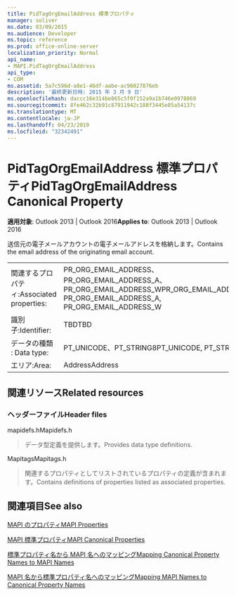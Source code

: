 ```yaml
---
title: PidTagOrgEmailAddress 標準プロパティ
manager: soliver
ms.date: 03/09/2015
ms.audience: Developer
ms.topic: reference
ms.prod: office-online-server
localization_priority: Normal
api_name:
- MAPI.PidTagOrgEmailAddress
api_type:
- COM
ms.assetid: 5a7c596d-a8e1-46df-aabe-ac96027876eb
description: '最終更新日時: 2015 年 3 月 9 日'
ms.openlocfilehash: daccc16e314be865c5f0f152a9a1b746e0978869
ms.sourcegitcommit: 8fe462c32b91c87911942c188f3445e85a54137c
ms.translationtype: MT
ms.contentlocale: ja-JP
ms.lasthandoff: 04/23/2019
ms.locfileid: "32342491"
---
```

# <a name="pidtagorgemailaddress-canonical-property"></a><span data-ttu-id="8976f-103">PidTagOrgEmailAddress 標準プロパティ</span><span class="sxs-lookup"><span data-stu-id="8976f-103">PidTagOrgEmailAddress Canonical Property</span></span>

  
  
<span data-ttu-id="8976f-104">**適用対象**: Outlook 2013 | Outlook 2016</span><span class="sxs-lookup"><span data-stu-id="8976f-104">**Applies to**: Outlook 2013 | Outlook 2016</span></span> 
  
<span data-ttu-id="8976f-105">送信元の電子メールアカウントの電子メールアドレスを格納します。</span><span class="sxs-lookup"><span data-stu-id="8976f-105">Contains the email address of the originating email account.</span></span>
  
|||
|:-----|:-----|
|<span data-ttu-id="8976f-106">関連するプロパティ:</span><span class="sxs-lookup"><span data-stu-id="8976f-106">Associated properties:</span></span>  <br/> |<span data-ttu-id="8976f-107">PR_ORG_EMAIL_ADDRESS、PR_ORG_EMAIL_ADDRESS_A、PR_ORG_EMAIL_ADDRESS_W</span><span class="sxs-lookup"><span data-stu-id="8976f-107">PR_ORG_EMAIL_ADDRESS, PR_ORG_EMAIL_ADDRESS_A, PR_ORG_EMAIL_ADDRESS_W</span></span>  <br/> |
|<span data-ttu-id="8976f-108">識別子:</span><span class="sxs-lookup"><span data-stu-id="8976f-108">Identifier:</span></span>  <br/> |<span data-ttu-id="8976f-109">TBD</span><span class="sxs-lookup"><span data-stu-id="8976f-109">TBD</span></span>  <br/> |
|<span data-ttu-id="8976f-110">データの種類 : </span><span class="sxs-lookup"><span data-stu-id="8976f-110">Data type:</span></span>  <br/> |<span data-ttu-id="8976f-111">PT_UNICODE、PT_STRING8</span><span class="sxs-lookup"><span data-stu-id="8976f-111">PT_UNICODE, PT_STRING8</span></span>  <br/> |
|<span data-ttu-id="8976f-112">エリア:</span><span class="sxs-lookup"><span data-stu-id="8976f-112">Area:</span></span>  <br/> |<span data-ttu-id="8976f-113">Address</span><span class="sxs-lookup"><span data-stu-id="8976f-113">Address</span></span>  <br/> |
   
## <a name="related-resources"></a><span data-ttu-id="8976f-114">関連リソース</span><span class="sxs-lookup"><span data-stu-id="8976f-114">Related resources</span></span>

### <a name="header-files"></a><span data-ttu-id="8976f-115">ヘッダーファイル</span><span class="sxs-lookup"><span data-stu-id="8976f-115">Header files</span></span>

<span data-ttu-id="8976f-116">mapidefs.h</span><span class="sxs-lookup"><span data-stu-id="8976f-116">Mapidefs.h</span></span>
  
> <span data-ttu-id="8976f-117">データ型定義を提供します。</span><span class="sxs-lookup"><span data-stu-id="8976f-117">Provides data type definitions.</span></span>
    
<span data-ttu-id="8976f-118">Mapitags</span><span class="sxs-lookup"><span data-stu-id="8976f-118">Mapitags.h</span></span>
  
> <span data-ttu-id="8976f-119">関連するプロパティとしてリストされているプロパティの定義が含まれます。</span><span class="sxs-lookup"><span data-stu-id="8976f-119">Contains definitions of properties listed as associated properties.</span></span>
    
## <a name="see-also"></a><span data-ttu-id="8976f-120">関連項目</span><span class="sxs-lookup"><span data-stu-id="8976f-120">See also</span></span>



[<span data-ttu-id="8976f-121">MAPI のプロパティ</span><span class="sxs-lookup"><span data-stu-id="8976f-121">MAPI Properties</span></span>](mapi-properties.md)
  
[<span data-ttu-id="8976f-122">MAPI 標準プロパティ</span><span class="sxs-lookup"><span data-stu-id="8976f-122">MAPI Canonical Properties</span></span>](mapi-canonical-properties.md)
  
[<span data-ttu-id="8976f-123">標準プロパティ名から MAPI 名へのマッピング</span><span class="sxs-lookup"><span data-stu-id="8976f-123">Mapping Canonical Property Names to MAPI Names</span></span>](mapping-canonical-property-names-to-mapi-names.md)
  
[<span data-ttu-id="8976f-124">MAPI 名から標準プロパティ名へのマッピング</span><span class="sxs-lookup"><span data-stu-id="8976f-124">Mapping MAPI Names to Canonical Property Names</span></span>](mapping-mapi-names-to-canonical-property-names.md)

